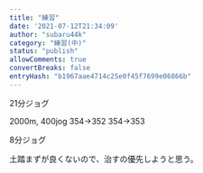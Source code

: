```yaml
---
title: "練習"
date: '2021-07-12T21:34:09'
author: "subaru44k"
category: "練習(中)"
status: "publish"
allowComments: true
convertBreaks: false
entryHash: "b1967aae4714c25e0f45f7699e06866b"
---
```

21分ジョグ

2000m, 400jog
354→352
354→353

8分ジョグ

土踏まずが良くないので、治すの優先しようと思う。
